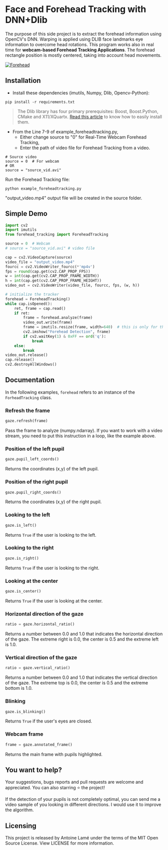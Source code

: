 # Face and Forehead Tracking with DNN+Dlib

The purpose of this side project is to extract the forehead information using OpenCV's DNN. Warping is applied using DLIB face landmarks eye information to overcome head rotations.
This program works also in real time for **webcam-based Forehead Tracking Applications**. The forehead rectangle position is mostly centered, taking into account head movements.

[![Forehead](https://media.giphy.com/media/fPtLnPU6xFWj9s8Fqe/giphy.gif)](https://youtu.be/7b_rWvnbYHk)


## Installation

- Install these dependencies (imutils, Numpy, Dlib, Opencv-Python):

```
pip install -r requirements.txt
```

> The Dlib library has four primary prerequisites: Boost, Boost.Python, CMake and X11/XQuartx. [Read this article](https://www.pyimagesearch.com/2017/03/27/how-to-install-dlib/) to know how to easily install them.

- From the Line 7-9 of example_foreheadtracking.py, 
  - Either change source to "0" for Real-Time Webcam Forehead Tracking,
  - Enter the path of video file for Forehead Tracking from a video. 


```
# Source video
source = 0  # For webcam
# OR
source = "source_vid.avi"
```

Run the Forehead Tracking file:

```
python example_foreheadtracking.py
```

"output_video.mp4" output file will be created in the source folder.


## Simple Demo
```python
import cv2
import imutils
from forehead_tracking import ForeheadTracking

source = 0  # Webcam
# source = "source_vid.avi" # video file

cap = cv2.VideoCapture(source)
video_file = "output_video.mp4"
fourcc = cv2.VideoWriter_fourcc(*'mp4v')
fps = round(cap.get(cv2.CAP_PROP_FPS))
w = int(cap.get(cv2.CAP_PROP_FRAME_WIDTH))
h = int(cap.get(cv2.CAP_PROP_FRAME_HEIGHT))
video_out = cv2.VideoWriter(video_file, fourcc, fps, (w, h))

# initialize the tracker
forehead = ForeheadTracking()
while cap.isOpened():
    ret, frame = cap.read()
    if ret:
        frame = forehead.analyze(frame)
        video_out.write(frame)
        frame = imutils.resize(frame, width=640)  # this is only for the imshow window
        cv2.imshow("Forehead Detection", frame)
        if cv2.waitKey(1) & 0xFF == ord('q'):
            break
    else:
        break
video_out.release()
cap.release()
cv2.destroyAllWindows()
```

## Documentation

In the following examples, `forehead` refers to an instance of the `ForheadTracking` class.

### Refresh the frame

```python
gaze.refresh(frame)
```

Pass the frame to analyze (numpy.ndarray). If you want to work with a video stream, you need to put this instruction in a loop, like the example above.

### Position of the left pupil

```python
gaze.pupil_left_coords()
```

Returns the coordinates (x,y) of the left pupil.

### Position of the right pupil

```python
gaze.pupil_right_coords()
```

Returns the coordinates (x,y) of the right pupil.

### Looking to the left

```python
gaze.is_left()
```

Returns `True` if the user is looking to the left.

### Looking to the right

```python
gaze.is_right()
```

Returns `True` if the user is looking to the right.

### Looking at the center

```python
gaze.is_center()
```

Returns `True` if the user is looking at the center.

### Horizontal direction of the gaze

```python
ratio = gaze.horizontal_ratio()
```

Returns a number between 0.0 and 1.0 that indicates the horizontal direction of the gaze. The extreme right is 0.0, the center is 0.5 and the extreme left is 1.0.

### Vertical direction of the gaze

```python
ratio = gaze.vertical_ratio()
```

Returns a number between 0.0 and 1.0 that indicates the vertical direction of the gaze. The extreme top is 0.0, the center is 0.5 and the extreme bottom is 1.0.

### Blinking

```python
gaze.is_blinking()
```

Returns `True` if the user's eyes are closed.

### Webcam frame

```python
frame = gaze.annotated_frame()
```

Returns the main frame with pupils highlighted.

## You want to help?

Your suggestions, bugs reports and pull requests are welcome and appreciated. You can also starring ⭐️ the project!

If the detection of your pupils is not completely optimal, you can send me a video sample of you looking in different directions. I would use it to improve the algorithm.

## Licensing

This project is released by Antoine Lamé under the terms of the MIT Open Source License. View LICENSE for more information.
